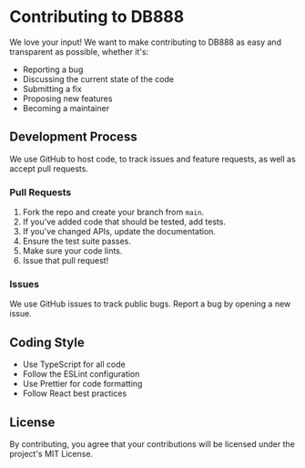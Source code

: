 # Contributing to DB888

We love your input! We want to make contributing to DB888 as easy and transparent as possible, whether it's:

- Reporting a bug
- Discussing the current state of the code
- Submitting a fix
- Proposing new features
- Becoming a maintainer

## Development Process

We use GitHub to host code, to track issues and feature requests, as well as accept pull requests.

### Pull Requests

1. Fork the repo and create your branch from `main`.
2. If you've added code that should be tested, add tests.
3. If you've changed APIs, update the documentation.
4. Ensure the test suite passes.
5. Make sure your code lints.
6. Issue that pull request!

### Issues

We use GitHub issues to track public bugs. Report a bug by opening a new issue.

## Coding Style

- Use TypeScript for all code
- Follow the ESLint configuration
- Use Prettier for code formatting
- Follow React best practices

## License

By contributing, you agree that your contributions will be licensed under the project's MIT License.
